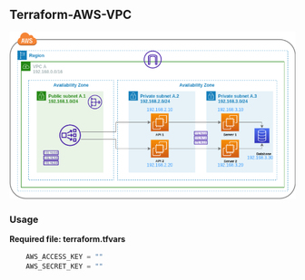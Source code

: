 ## Terraform-AWS-VPC

![vpc](./images/arquitectura.png)

### Usage 
**Required file: terraform.tfvars**
```terraform
    AWS_ACCESS_KEY = ""
    AWS_SECRET_KEY = ""
```